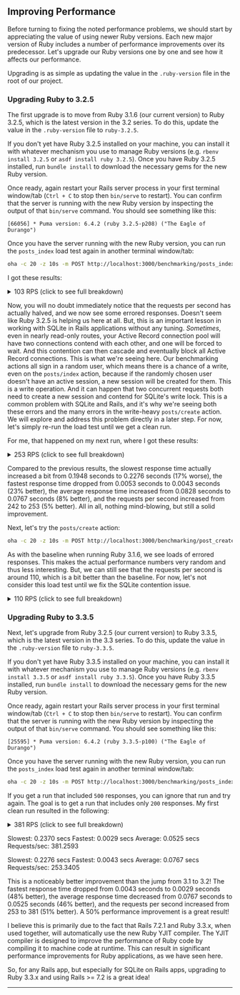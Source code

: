 ## Improving Performance

Before turning to fixing the noted performance problems, we should start by appreciating the value of using newer Ruby versions. Each new major version of Ruby includes a number of performance improvements over its predecessor. Let's upgrade our Ruby versions one by one and see how it affects our performance.

Upgrading is as simple as updating the value in the `.ruby-version` file in the root of our project.

### Upgrading Ruby to 3.2.5

The first upgrade is to move from Ruby 3.1.6 (our current version) to Ruby 3.2.5, which is the latest version in the 3.2 series. To do this, update the value in the `.ruby-version` file to `ruby-3.2.5`.

If you don't yet have Ruby 3.2.5 installed on your machine, you can install it with whatever mechanism you use to manage Ruby versions (e.g. `rbenv install 3.2.5` or `asdf install ruby 3.2.5`). Once you have Ruby 3.2.5 installed, run `bundle install` to download the necessary gems for the new Ruby version.

Once ready, again restart your Rails server process in your first terminal window/tab (`Ctrl + C` to stop then `bin/serve` to restart). You can confirm that the server is running with the new Ruby version by inspecting the output of that `bin/serve` command. You should see something like this:

```
[66056] * Puma version: 6.4.2 (ruby 3.2.5-p208) ("The Eagle of Durango")
```

Once you have the server running with the new Ruby version, you can run the `posts_index` load test again in another terminal window/tab:

```sh
oha -c 20 -z 10s -m POST http://localhost:3000/benchmarking/posts_index
```

I got these results:

<details>
  <summary>103 RPS (click to see full breakdown)</summary>

```
Summary:
  Success rate:	100.00%
  Total:	10.0030 secs
  Slowest:	5.2873 secs
  Fastest:	0.0062 secs
  Average:	0.1411 secs
  Requests/sec:	103.4685

  Total data:	64.09 MiB
  Size/request:	64.66 KiB
  Size/sec:	6.41 MiB

Response time histogram:
  0.006 [1]    |
  0.534 [1003] |■■■■■■■■■■■■■■■■■■■■■■■■■■■■■■■■
  1.062 [0]    |
  1.591 [0]    |
  2.119 [0]    |
  2.647 [0]    |
  3.175 [0]    |
  3.703 [0]    |
  4.231 [0]    |
  4.759 [0]    |
  5.287 [11]   |

Response time distribution:
  10.00% in 0.0315 secs
  25.00% in 0.0504 secs
  50.00% in 0.0740 secs
  75.00% in 0.1103 secs
  90.00% in 0.1466 secs
  95.00% in 0.1766 secs
  99.00% in 5.1785 secs
  99.90% in 5.2862 secs
  99.99% in 5.2873 secs


Details (average, fastest, slowest):
  DNS+dialup:	0.0009 secs, 0.0007 secs, 0.0011 secs
  DNS-lookup:	0.0001 secs, 0.0000 secs, 0.0002 secs

Status code distribution:
  [200] 1008 responses
  [500] 7 responses

Error distribution:
  [20] aborted due to deadline
```
</details>

Now, you will no doubt immediately notice that the requests per second has actually halved, and we now see some errored responses. Doesn't seem like Ruby 3.2.5 is helping us here at all. But, this is an important lesson in working with SQLite in Rails applications without any tuning. _Sometimes_, even in nearly read-only routes, your Active Record connection pool will have two connections contend with each other, and one will be forced to wait. And this contention can then cascade and eventually block all Active Record connections. This is what we're seeing here. Our benchmarking actions all sign in a random user, which means there is a chance of a write, even on the `posts/index` action, because if the randomly chosen user doesn't have an active session, a new session will be created for them. This is a write operation. And it can happen that two concurrent requests both need to create a new session and contend for SQLite's write lock. This is a common problem with SQLite and Rails, and it's why we're seeing both these errors and the many errors in the write-heavy `posts/create` action. We will explore and address this problem directly in a later step. For now, let's simply re-run the load test until we get a clean run.

For me, that happened on my next run, where I got these results:

<details>
  <summary>253 RPS (click to see full breakdown)</summary>

```
Summary:
  Success rate:	100.00%
  Total:	10.0023 secs
  Slowest:	0.2276 secs
  Fastest:	0.0043 secs
  Average:	0.0767 secs
  Requests/sec:	253.3405

  Total data:	160.19 MiB
  Size/request:	65.25 KiB
  Size/sec:	16.02 MiB

Response time histogram:
  0.004 [1]   |
  0.027 [117] |■■■■■■
  0.049 [616] |■■■■■■■■■■■■■■■■■■■■■■■■■■■■■■■■
  0.071 [533] |■■■■■■■■■■■■■■■■■■■■■■■■■■■
  0.094 [468] |■■■■■■■■■■■■■■■■■■■■■■■■
  0.116 [353] |■■■■■■■■■■■■■■■■■■
  0.138 [215] |■■■■■■■■■■■
  0.161 [126] |■■■■■■
  0.183 [60]  |■■■
  0.205 [17]  |
  0.228 [8]   |

Response time distribution:
  10.00% in 0.0293 secs
  25.00% in 0.0456 secs
  50.00% in 0.0709 secs
  75.00% in 0.1026 secs
  90.00% in 0.1341 secs
  95.00% in 0.1532 secs
  99.00% in 0.1829 secs
  99.90% in 0.2223 secs
  99.99% in 0.2276 secs


Details (average, fastest, slowest):
  DNS+dialup:	0.0011 secs, 0.0007 secs, 0.0049 secs
  DNS-lookup:	0.0001 secs, 0.0000 secs, 0.0003 secs

Status code distribution:
  [200] 2514 responses

Error distribution:
  [20] aborted due to deadline
```
</details>

Compared to the previous results, the slowest response time actually increased a bit from 0.1948 seconds to 0.2276 seconds (17% worse), the fastest response time dropped from 0.0053 seconds to 0.0043 seconds (23% better), the average response time increased from 0.0828 seconds to 0.0767 seconds (8% better), and the requests per second increased from 242 to 253 (5% better). All in all, nothing mind-blowing, but still a solid improvement.

Next, let's try the `posts/create` action:

```sh
oha -c 20 -z 10s -m POST http://localhost:3000/benchmarking/post_create
```

As with the baseline when running Ruby 3.1.6, we see loads of errored responses. This makes the actual performance numbers very random and thus less interesting. But, we can still see that the requests per second is around 110, which is a bit better than the baseline. For now, let's not consider this load test until we fix the SQLite contention issue.

<details>
  <summary>110 RPS (click to see full breakdown)</summary>

```
Summary:
  Success rate:	100.00%
  Total:	10.0047 secs
  Slowest:	5.3114 secs
  Fastest:	0.0028 secs
  Average:	0.0730 secs
  Requests/sec:	109.8488

  Total data:	3.70 MiB
  Size/request:	3.51 KiB
  Size/sec:	378.39 KiB

Response time histogram:
  0.003 [1]    |
  0.534 [1066] |■■■■■■■■■■■■■■■■■■■■■■■■■■■■■■■■
  1.065 [0]    |
  1.595 [0]    |
  2.126 [0]    |
  2.657 [0]    |
  3.188 [0]    |
  3.719 [0]    |
  4.250 [0]    |
  4.781 [0]    |
  5.311 [12]   |

Response time distribution:
  10.00% in 0.0053 secs
  25.00% in 0.0070 secs
  50.00% in 0.0102 secs
  75.00% in 0.0151 secs
  90.00% in 0.0261 secs
  95.00% in 0.0423 secs
  99.00% in 5.2525 secs
  99.90% in 5.3091 secs
  99.99% in 5.3114 secs


Details (average, fastest, slowest):
  DNS+dialup:	0.0008 secs, 0.0006 secs, 0.0009 secs
  DNS-lookup:	0.0001 secs, 0.0000 secs, 0.0002 secs

Status code distribution:
  [500] 788 responses
  [200] 291 responses

Error distribution:
  [20] aborted due to deadline
```
</details>

### Upgrading Ruby to 3.3.5

Next, let's upgrade from Ruby 3.2.5 (our current version) to Ruby 3.3.5, which is the latest version in the 3.3 series. To do this, update the value in the `.ruby-version` file to `ruby-3.3.5`.

If you don't yet have Ruby 3.3.5 installed on your machine, you can install it with whatever mechanism you use to manage Ruby versions (e.g. `rbenv install 3.3.5` or `asdf install ruby 3.3.5`). Once you have Ruby 3.3.5 installed, run `bundle install` to download the necessary gems for the new Ruby version.

Once ready, again restart your Rails server process in your first terminal window/tab (`Ctrl + C` to stop then `bin/serve` to restart). You can confirm that the server is running with the new Ruby version by inspecting the output of that `bin/serve` command. You should see something like this:

```
[25595] * Puma version: 6.4.2 (ruby 3.3.5-p100) ("The Eagle of Durango")
```

Once you have the server running with the new Ruby version, you can run the `posts_index` load test again in another terminal window/tab:

```sh
oha -c 20 -z 10s -m POST http://localhost:3000/benchmarking/posts_index
```

If you get a run that included `500` responses, you can ignore that run and try again. The goal is to get a run that includes only `200` responses. My first clean run resulted in the following:

<details>
  <summary>381 RPS (click to see full breakdown)</summary>

```
Summary:
  Success rate:	100.00%
  Total:	10.0011 secs
  Slowest:	0.2370 secs
  Fastest:	0.0029 secs
  Average:	0.0525 secs
  Requests/sec:	381.2593

  Total data:	240.84 MiB
  Size/request:	65.02 KiB
  Size/sec:	24.08 MiB

Response time histogram:
  0.003 [1]    |
  0.026 [1287] |■■■■■■■■■■■■■■■■■■■■■■■■■■■■■
  0.050 [183]  |■■■■
  0.073 [1411] |■■■■■■■■■■■■■■■■■■■■■■■■■■■■■■■■
  0.097 [682]  |■■■■■■■■■■■■■■■
  0.120 [136]  |■■■
  0.143 [70]   |■
  0.167 [16]   |
  0.190 [3]    |
  0.214 [2]    |
  0.237 [2]    |

Response time distribution:
  10.00% in 0.0148 secs
  25.00% in 0.0173 secs
  50.00% in 0.0609 secs
  75.00% in 0.0724 secs
  90.00% in 0.0848 secs
  95.00% in 0.1030 secs
  99.00% in 0.1354 secs
  99.90% in 0.1961 secs
  99.99% in 0.2370 secs


Details (average, fastest, slowest):
  DNS+dialup:	0.0009 secs, 0.0007 secs, 0.0011 secs
  DNS-lookup:	0.0001 secs, 0.0000 secs, 0.0002 secs

Status code distribution:
  [200] 3793 responses

Error distribution:
  [20] aborted due to deadline
```
</details>

Slowest:	0.2370 secs
Fastest:	0.0029 secs
Average:	0.0525 secs
Requests/sec:	381.2593

Slowest:	0.2276 secs
Fastest:	0.0043 secs
Average:	0.0767 secs
Requests/sec:	253.3405

This is a noticeably better improvement than the jump from 3.1 to 3.2! The fastest response time dropped from 0.0043 seconds to 0.0029 seconds (48% better), the average response time decreased from 0.0767 seconds to 0.0525 seconds (46% better), and the requests per second increased from 253 to 381 (51% better). A 50% performance improvement is a great result!

I believe this is primarily due to the fact that Rails 7.2.1 and Ruby 3.3.x, when used together, will automatically use the new Ruby YJIT compiler. The YJIT compiler is designed to improve the performance of Ruby code by compiling it to machine code at runtime. This can result in significant performance improvements for Ruby applications, as we have seen here.

So, for any Rails app, but especially for SQLite on Rails apps, upgrading to Ruby 3.3.x and using Rails >= 7.2 is a great idea!

- - -

